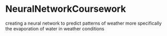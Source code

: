 # NeuralNetworkCoursework
creating a neural network to predict patterns of weather more specifically the evaporation of water in weather conditions
